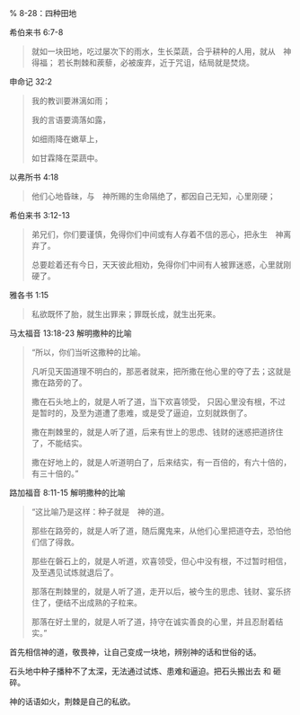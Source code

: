 % 8-28：四种田地

希伯来书 6:7-8

> 就如一块田地，吃过屡次下的雨水，生长菜蔬，合乎耕种的人用，就从　神得福； 若长荆棘和蒺藜，必被废弃，近于咒诅，结局就是焚烧。

申命记 32:2

> 我的教训要淋漓如雨；
> 
> 我的言语要滴落如露，
>
> 如细雨降在嫩草上，
>
> 如甘霖降在菜蔬中。

以弗所书 4:18

> 他们心地昏昧，与　神所赐的生命隔绝了，都因自己无知，心里刚硬；

希伯来书 3:12-13

> 弟兄们，你们要谨慎，免得你们中间或有人存着不信的恶心，把永生　神离弃了。
>
> 总要趁着还有今日，天天彼此相劝，免得你们中间有人被罪迷惑，心里就刚硬了。

雅各书 1:15

> 私欲既怀了胎，就生出罪来；罪既长成，就生出死来。

马太福音 13:18-23 解明撒种的比喻

> “所以，你们当听这撒种的比喻。 
>
> 凡听见天国道理不明白的，那恶者就来，把所撒在他心里的夺了去；这就是撒在路旁的了。 
>
> 撒在石头地上的，就是人听了道，当下欢喜领受， 只因心里没有根，不过是暂时的，及至为道遭了患难，或是受了逼迫，立刻就跌倒了。 
>
> 撒在荆棘里的，就是人听了道，后来有世上的思虑、钱财的迷惑把道挤住了，不能结实。 
>
> 撒在好地上的，就是人听道明白了，后来结实，有一百倍的，有六十倍的，有三十倍的。”

路加福音 8:11-15 解明撒种的比喻

> “这比喻乃是这样：种子就是　神的道。
>
> 那些在路旁的，就是人听了道，随后魔鬼来，从他们心里把道夺去，恐怕他们信了得救。
>
> 那些在磐石上的，就是人听道，欢喜领受，但心中没有根，不过暂时相信，及至遇见试炼就退后了。
>
> 那落在荆棘里的，就是人听了道，走开以后，被今生的思虑、钱财、宴乐挤住了，便结不出成熟的子粒来。 
>
> 那落在好土里的，就是人听了道，持守在诚实善良的心里，并且忍耐着结实。”

首先相信神的道，敬畏神，让自己变成一块地，辨别神的话和世俗的话。

石头地中种子播种不了太深，无法通过试炼、患难和逼迫。把石头搬出去 和 砸碎。

神的话语如火，荆棘是自己的私欲。
